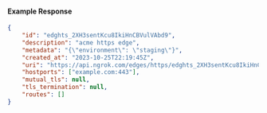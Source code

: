 <!-- Code generated for API Clients. DO NOT EDIT. -->

#### Example Response

```json
{
	"id": "edghts_2XH3sentKcu8IkiHnCBVulVAbd9",
	"description": "acme https edge",
	"metadata": "{\"environment\": \"staging\"}",
	"created_at": "2023-10-25T22:19:45Z",
	"uri": "https://api.ngrok.com/edges/https/edghts_2XH3sentKcu8IkiHnCBVulVAbd9",
	"hostports": ["example.com:443"],
	"mutual_tls": null,
	"tls_termination": null,
	"routes": []
}
```
